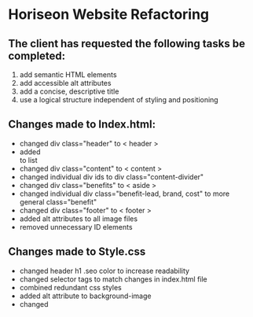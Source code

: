 # Horiseon Website Refactoring

## The client has requested the following tasks be completed:
  1. add semantic HTML elements
  2. add accessible alt attributes
  3. add a concise, descriptive title
  4. use a logical structure independent of styling and positioning 

## Changes made to Index.html:
* changed div class="header" to < header >
* added <nav> to list
* changed div class="content" to < content >
* changed individual div ids to div class="content-divider"
* changed div class="benefits" to < aside >
* changed individual div class="benefit-lead, brand, cost" to more general class="benefit"
* changed div class="footer" to < footer >
* added alt attributes to all image files
* removed unnecessary ID elements


## Changes made to Style.css
* changed header h1 .seo color to increase readability 
* changed selector tags to match changes in index.html file 
* combined redundant css styles
* added alt attribute to background-image 
* changed 
